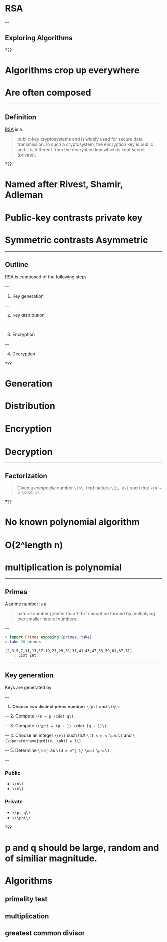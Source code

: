 # RSA

--

## Exploring Algorithms

???

# Algorithms crop up everywhere
# Are often composed

---

## Definition

[RSA][rsa] is a

>  public-key cryptosystems and is widely used for secure data transmission. In such a cryptosystem, the encryption key is public and it is different from the decryption key which is kept secret (private).

???

# Named after Rivest, Shamir, Adleman
# Public-key contrasts private key
# Symmetric contrasts Asymmetric

---

## Outline

RSA is composed of the following steps

--

1. Key generation

--

2. Key distribution

--

3. Encryption

--

4. Decryption

???

# Generation
# Distribution
# Encryption
# Decryption

---

## Factorization

> Given a _composite_ number `\(n\)` find factors `\(p, q\)` such that `\(n = p \cdot q\)`

???

# No known polynomial algorithm
# O(2^length n)
# multiplication is polynomial

---

## Primes
A [prime number][prime] is a

> natural number greater than 1 that cannot be formed by multiplying two smaller natural numbers.

--

```elm
> import Primes exposing (primes, take)
> take 20 primes
```

```plain
[2,3,5,7,11,13,17,19,23,29,31,37,41,43,47,53,59,61,67,71]
    : List Int
```

---

## Key generation

Keys are generated by

--
1. Choose two distinct prime numbers `\(p\)` and `\(q\)`.

--
2. Compute `\(n = p \cdot q\)`.

--
3. Compute `\(\phi = (p - 1) \cdot (q - 1)\)`.

--
4. Choose an integer `\(e\)` such that `\(1 < e < \phi\)` and `\(\operatorname{gcd}(e, \phi) = 1\)`.

--
5. Determine `\(d\)` as `\(d = e^{-1} \mod \phi\)`.

--

### Public

* `\(n\)`
* `\(e\)`

### Private

* `\(p, q\)`
* `\(\phi\)`

???

# p and q should be large, random and of similiar magnitude.
# Algorithms
## primality test
## multiplication
## greatest common divisor


[rsa]: https://en.wikipedia.org/wiki/RSA_(cryptosystem)
[prime]: https://en.wikipedia.org/wiki/Prime_number
